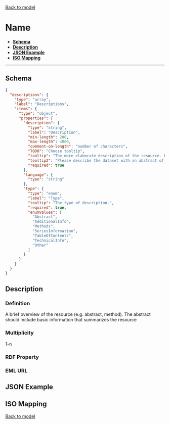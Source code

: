 [Back to model](_base.md)

# Name

- **[Schema](#schema)**
- **[Description](#description)**
- **[JSON Example](#json-example)**
- **[ISO Mapping](#iso-mapping)**
---
## Schema
```json
{
  "descriptions": {
    "type": "array",
    "label": "Descriptions",
    "items": {
      "type": "object",
      "properties": {
        "description": {
          "type": "string",
          "label": "Description",
          "min-length": 200,
          "max-length": 4000,
          "comment-on-length": "number of characters",
          "TODO": "Choose tooltip",
          "tooltip": "The more elaborate description of the resource. Focus on a content description that makes it easy for others to find, and to interpret its relevance.",
          "tooltip2": "Please describe the dataset with an abstract of at least 200 characters. Please consider giving the description more structure by adding additional description fields.",
          "required": true
        },
        "language": {
          "type": "string"
        },
        "type": {
          "type": "enum",
          "label": "Type",
          "tooltip": "The type of description.",
          "required": true,
          "enumValues": [
            "Abstract",
            "AdditionalInfo",
            "Methods",
            "SeriesInformation",
            "TableOfContents",
            "TechnicalInfo",
            "Other"
          ]
        }
      }
    }
  }
}
```
## Description
### Definition
A brief overview of the resource (e.g. abstract, method). The abstract should include basic information that summarizes the resource
### Multiplicity
1-n
### RDF Property
### EML URL

## JSON Example
## ISO Mapping

[Back to model](_base.md)